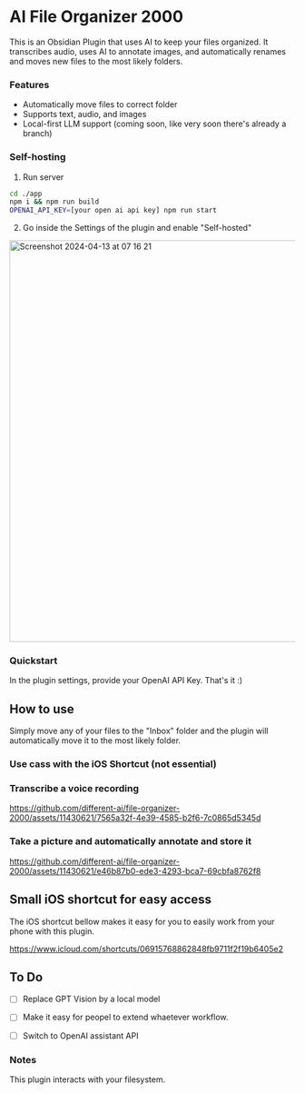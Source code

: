 # AI File Organizer 2000


  
This is an Obsidian Plugin that uses AI to keep your files organized. It transcribes audio, uses AI to annotate images, and automatically renames and moves new files to the most likely folders.



### Features

  
- Automatically move files to correct folder
- Supports text, audio, and images
- Local-first LLM support (coming soon, like very soon there's already a branch)


### Self-hosting

1. Run  server
```sh
cd ./app
npm i && npm run build
OPENAI_API_KEY=[your open ai api key] npm run start
```

2. Go inside the Settings of the plugin and enable "Self-hosted"


<img width="707" alt="Screenshot 2024-04-13 at 07 16 21" src="https://github.com/different-ai/file-organizer-2000/assets/11430621/ca2222c9-cb8d-4d15-8459-2da4c9662f24">





### Quickstart
In the plugin settings, provide your OpenAI API Key. That's it :)

## How to use

Simply move any of your files to the "Inbox" folder and the plugin will automatically move it to the most likely folder.



### Use cass with the iOS Shortcut (not essential)


### Transcribe a voice recording

https://github.com/different-ai/file-organizer-2000/assets/11430621/7565a32f-4e39-4585-b2f6-7c0865d5345d


### Take a picture and automatically annotate and store it

https://github.com/different-ai/file-organizer-2000/assets/11430621/e46b87b0-ede3-4293-bca7-69cbfa8762f8



## Small iOS shortcut for easy access
The iOS shortcut bellow makes it easy for you to easily work from your phone with this plugin.

https://www.icloud.com/shortcuts/06915768862848fb9711f2f19b6405e2



## To Do

- [ ] Replace GPT Vision by a local model
- [ ] Make it easy for peopel to extend whaetever workflow.
- [ ] Switch to OpenAI assistant API



### Notes

This plugin interacts with your filesystem.
